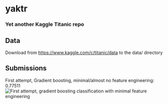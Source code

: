 # yaktr
### Yet another Kaggle Titanic repo

## Data
Download from https://www.kaggle.com/c/titanic/data to the data/ directory

## Submissions
First attempt, Gradient boosting, minimal/almost no feature engineering: 0.77511
![First attempt, gradient boosting classification with minimal feature engineering](https://user-images.githubusercontent.com/5957624/31588668-6e69c7de-b1c3-11e7-8a1b-f2df0c10c6f8.jpg)
